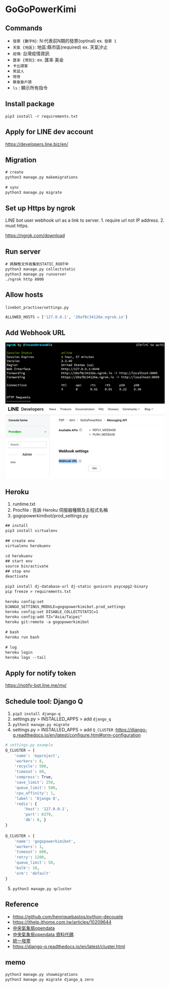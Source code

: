 # GoGoPowerKimi

## Commands
* `發票 {數字N}`: N:代表前N期的發票(optinal) ex. `發票 1`
* `天氣 {地區}`: 地區:縣市區(required) ex. 天氣汐止
* `疫情`: 台灣疫情資訊
* `匯率 {幣別}`: ex. 匯率 美金
* `卡比請客`
* `笑鼠人`
* `吱吱`
* `蔡章章戶頭`
* `ls`  : 顯示所有指令

## Install package
``` shell
pip3 install -r requirements.txt
```

## Apply for LINE dev account
https://developers.line.biz/en/

## Migration
``` shell
# create 
python3 manage.py makemigrations

# sync
python3 manage.py migrate
```

## Set up Https by ngrok
LINE bot user webhook url as a link to server.
    1. require url not IP address.
    2. must https.

https://ngrok.com/download

## Run server
``` shell
# 將靜態文件收集到STATIC_ROOT中
python3 manage.py collectstatic
python3 manage.py runserver 
./ngrok http 8000
```

## Allow hosts
`linebot_practise/settings.py`

``` python
ALLOWED_HOSTS = ['127.0.0.1', '20af8c34126e.ngrok.io']
```

## Add Webhook URL
![ngrok](https://github.com/kimi0230/linebot_practise/blob/master/screenshot/ngrok.png)
![webhook](https://github.com/kimi0230/linebot_practise/blob/master/screenshot/webhook.png)

## Heroku
1. runtime.txt
2. Procfile : 告訴 Heroku 伺服器種類及主程式名稱
3. gogopowerkimibot/prod_settings.py

```shell
## install
pip3 install virtualenv

## create env
virtualenv herokuenv

cd herokuenv
## start env
source bin/activate
## stop env
deactivate

pip3 install dj-database-url dj-static gunicorn psycopg2-binary
pip freeze > requirements.txt

heroku config:set DJANGO_SETTINGS_MODULE=gogopowerkimibot.prod_settings
heroku config:set DISABLE_COLLECTSTATIC=1
heroku config:add TZ="Asia/Taipei"
heroku git:remote -a gogopowerkimibot 

# bash
heroku run bash 

# log
heroku login
heroku logs --tail
```

## Apply for notify token
https://notify-bot.line.me/my/

## Schedule tool: Django Q 
1. `pip3 install django-q`
2. settings.py > INSTALLED_APPS > add `django_q`
3. `python3 manage.py migrate`
4. settings.py > INSTALLED_APPS > add `Q_CLUSTER` :https://django-q.readthedocs.io/en/latest/configure.html#orm-configuration
``` python
# settings.py example
Q_CLUSTER = {
    'name': 'myproject',
    'workers': 8,
    'recycle': 500,
    'timeout': 60,
    'compress': True,
    'save_limit': 250,
    'queue_limit': 500,
    'cpu_affinity': 1,
    'label': 'Django Q',
    'redis': {
        'host': '127.0.0.1',
        'port': 6379,
        'db': 0, }
}

Q_CLUSTER = {
    'name': 'gogopowerkimibot',    
    'workers': 1,       
    'timeout': 600,    
    'retry': 1200,    
    'queue_limit': 50,    
    'bulk': 10,    
    'orm': 'default'
}
```

5. `python3 manage.py qcluster`

## Reference
* https://github.com/henriquebastos/python-decouple
* https://ithelp.ithome.com.tw/articles/10209644
* [中央氣象局opendata](https://opendata.cwb.gov.tw/index)
* [中央氣象局opendata 資料代碼](https://opendata.cwb.gov.tw/opendatadoc/MFC/ForecastElement.pdf)
* [統一發票](https://invoice.etax.nat.gov.tw/invoice.xml)
* https://django-q.readthedocs.io/en/latest/cluster.html


## memo
```
python3 manage.py showmigrations
python3 manage.py migrate django_q zero
```